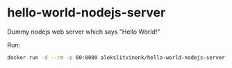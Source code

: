 # hello-world-nodejs-server
Dummy nodejs web server which says "Hello World!"

Run:
```bash
docker run -d --rm -p 80:8080 alekslitvinenk/hello-world-nodejs-server
```